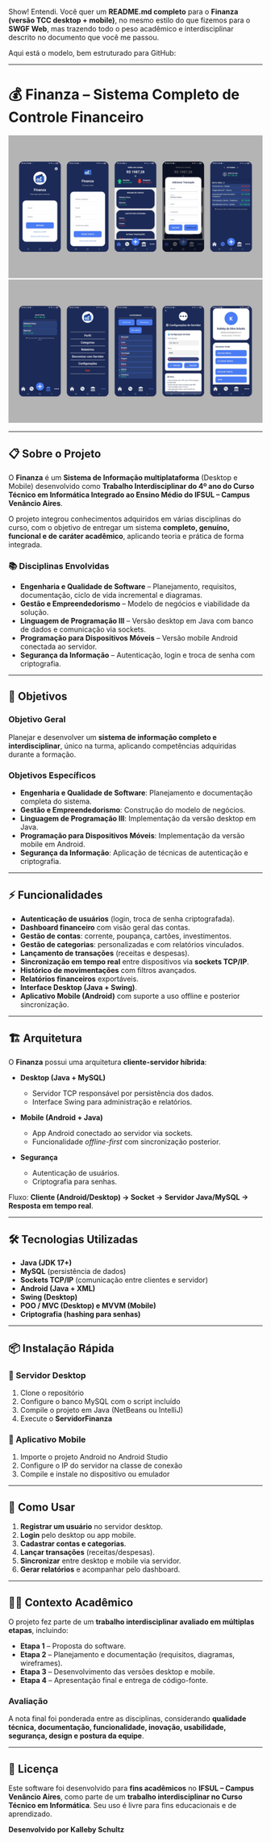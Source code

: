 Show! Entendi. Você quer um **README.md completo** para o **Finanza (versão TCC desktop + mobile)**, no mesmo estilo do que fizemos para o **SWGF Web**, mas trazendo todo o peso acadêmico e interdisciplinar descrito no documento que você me passou.

Aqui está o modelo, bem estruturado para GitHub:

---

# 💰 Finanza – Sistema Completo de Controle Financeiro

![screenshot1](IMAGENS/mobile/1.png)
![screenshot2](IMAGENS/mobile/2.png)

---

## 📋 Sobre o Projeto

O **Finanza** é um **Sistema de Informação multiplataforma** (Desktop e Mobile) desenvolvido como **Trabalho Interdisciplinar do 4º ano do Curso Técnico em Informática Integrado ao Ensino Médio do IFSUL – Campus Venâncio Aires**.

O projeto integrou conhecimentos adquiridos em várias disciplinas do curso, com o objetivo de entregar um sistema **completo, genuíno, funcional e de caráter acadêmico**, aplicando teoria e prática de forma integrada.

### 📚 Disciplinas Envolvidas

* **Engenharia e Qualidade de Software** – Planejamento, requisitos, documentação, ciclo de vida incremental e diagramas.
* **Gestão e Empreendedorismo** – Modelo de negócios e viabilidade da solução.
* **Linguagem de Programação III** – Versão desktop em Java com banco de dados e comunicação via sockets.
* **Programação para Dispositivos Móveis** – Versão mobile Android conectada ao servidor.
* **Segurança da Informação** – Autenticação, login e troca de senha com criptografia.

---

## 🎯 Objetivos

### Objetivo Geral

Planejar e desenvolver um **sistema de informação completo e interdisciplinar**, único na turma, aplicando competências adquiridas durante a formação.

### Objetivos Específicos

* **Engenharia e Qualidade de Software**: Planejamento e documentação completa do sistema.
* **Gestão e Empreendedorismo**: Construção do modelo de negócios.
* **Linguagem de Programação III**: Implementação da versão desktop em Java.
* **Programação para Dispositivos Móveis**: Implementação da versão mobile em Android.
* **Segurança da Informação**: Aplicação de técnicas de autenticação e criptografia.

---

## ⚡ Funcionalidades

* **Autenticação de usuários** (login, troca de senha criptografada).
* **Dashboard financeiro** com visão geral das contas.
* **Gestão de contas**: corrente, poupança, cartões, investimentos.
* **Gestão de categorias**: personalizadas e com relatórios vinculados.
* **Lançamento de transações** (receitas e despesas).
* **Sincronização em tempo real** entre dispositivos via **sockets TCP/IP**.
* **Histórico de movimentações** com filtros avançados.
* **Relatórios financeiros** exportáveis.
* **Interface Desktop (Java + Swing)**.
* **Aplicativo Mobile (Android)** com suporte a uso offline e posterior sincronização.

---

## 🏗️ Arquitetura

O **Finanza** possui uma arquitetura **cliente-servidor híbrida**:

* **Desktop (Java + MySQL)**

  * Servidor TCP responsável por persistência dos dados.
  * Interface Swing para administração e relatórios.

* **Mobile (Android + Java)**

  * App Android conectado ao servidor via sockets.
  * Funcionalidade *offline-first* com sincronização posterior.

* **Segurança**

  * Autenticação de usuários.
  * Criptografia para senhas.

Fluxo: **Cliente (Android/Desktop) → Socket → Servidor Java/MySQL → Resposta em tempo real**.

---

## 🛠️ Tecnologias Utilizadas

* **Java (JDK 17+)**
* **MySQL** (persistência de dados)
* **Sockets TCP/IP** (comunicação entre clientes e servidor)
* **Android (Java + XML)**
* **Swing (Desktop)**
* **POO / MVC (Desktop) e MVVM (Mobile)**
* **Criptografia (hashing para senhas)**

---

## 📦 Instalação Rápida

### 🔹 Servidor Desktop

1. Clone o repositório
2. Configure o banco MySQL com o script incluído
3. Compile o projeto em Java (NetBeans ou IntelliJ)
4. Execute o **ServidorFinanza**

### 🔹 Aplicativo Mobile

1. Importe o projeto Android no Android Studio
2. Configure o IP do servidor na classe de conexão
3. Compile e instale no dispositivo ou emulador

---

## 📖 Como Usar

1. **Registrar um usuário** no servidor desktop.
2. **Login** pelo desktop ou app mobile.
3. **Cadastrar contas e categorias**.
4. **Lançar transações** (receitas/despesas).
5. **Sincronizar** entre desktop e mobile via servidor.
6. **Gerar relatórios** e acompanhar pelo dashboard.

---

## 👨‍🏫 Contexto Acadêmico

O projeto fez parte de um **trabalho interdisciplinar avaliado em múltiplas etapas**, incluindo:

* **Etapa 1** – Proposta do software.
* **Etapa 2** – Planejamento e documentação (requisitos, diagramas, wireframes).
* **Etapa 3** – Desenvolvimento das versões desktop e mobile.
* **Etapa 4** – Apresentação final e entrega de código-fonte.

### Avaliação

A nota final foi ponderada entre as disciplinas, considerando **qualidade técnica, documentação, funcionalidade, inovação, usabilidade, segurança, design e postura da equipe**.

---

## 📄 Licença

Este software foi desenvolvido para **fins acadêmicos** no **IFSUL – Campus Venâncio Aires**, como parte de um **trabalho interdisciplinar no Curso Técnico em Informática**.
Seu uso é livre para fins educacionais e de aprendizado.

**Desenvolvido por Kalleby Schultz**
